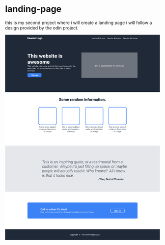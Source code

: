 # landing-page

this is my second project where i will create a landing page
i will follow a design provided by the odin project.


![desired outcome](./layout.png)
